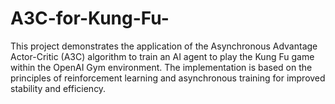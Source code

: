 # A3C-for-Kung-Fu-
This project demonstrates the application of the Asynchronous Advantage Actor-Critic (A3C) algorithm to train an AI agent to play the Kung Fu game within the OpenAI Gym environment. The implementation is based on the principles of reinforcement learning and asynchronous training for improved stability and efficiency.
